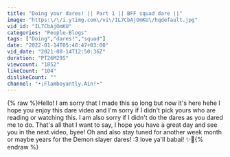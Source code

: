 ```yaml
---
title: "Doing your dares! || Part 1 || BFF squad dare ||"
image: "https:\/\/i.ytimg.com\/vi\/IL7CbAjOmKU\/hqdefault.jpg"
vid_id: "IL7CbAjOmKU"
categories: "People-Blogs"
tags: ["Doing","dares!","squad"]
date: "2022-01-14T05:48:47+03:00"
vid_date: "2021-08-14T12:50:36Z"
duration: "PT26M29S"
viewcount: "1852"
likeCount: "104"
dislikeCount: ""
channel: "•¡Flamboyantly.Ain!•"
---
```

{% raw %}Hello! I am sorry that I made this so long but now it's here hehe I hope you enjoy this dare video and I'm sorry if I didn't pick yours who are reading or watching this. I am also sorry if I didn't do the dares as you dared me to do. That's all that I want to say, I hope you have a great day and see you in the next video, byee! Oh and also stay tuned for another week month or maybe years for the Demon slayer dares! :3 love ya'll babai! ✨💞{% endraw %}
